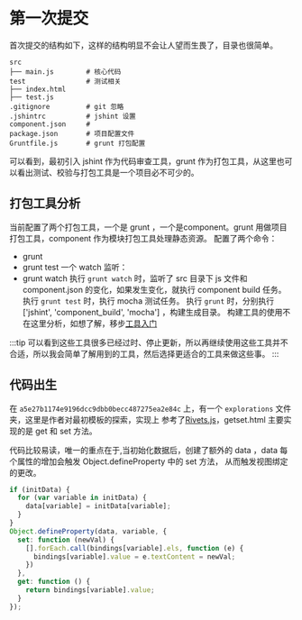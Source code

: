 # 第一次提交
首次提交的结构如下，这样的结构明显不会让人望而生畏了，目录也很简单。
```
src
├── main.js        # 核心代码 
test               # 测试相关 
├── index.html
├── test.js
.gitignore         # git 忽略 
.jshintrc          # jshint 设置
component.json     # 
package.json       # 项目配置文件
Gruntfile.js       # grunt 打包配置
```
可以看到，最初引入 jshint 作为代码审查工具，grunt 作为打包工具，从这里也可以看出测试、校验与打包工具是一个项目必不可少的。

## 打包工具分析
当前配置了两个打包工具，一个是 grunt ，一个是component。grunt 用做项目打包工具，component 作为模块打包工具处理静态资源。
配置了两个命令：
- grunt
- grunt test
一个 watch 监听：
- grunt watch
执行 `grunt watch` 时，监听了 src 目录下 js 文件和 component.json 的变化，如果发生变化，就执行 component build 任务。
执行 `grunt test` 时，执行 mocha 测试任务。
执行 `grunt` 时，分别执行 ['jshint', 'component_build', 'mocha'] ，构建生成目录。
构建工具的使用不在这里分析，如想了解，移步[工具入门](https://magicxin.github.io/blog_new/utils/grunt.html#需要做的)

:::tip
可以看到这些工具很多已经过时、停止更新，所以再继续使用这些工具并不合适，所以我会简单了解用到的工具，然后选择更适合的工具来做这些事。
:::

## 代码出生
在 `a5e27b1174e9196dcc9dbb0becc487275ea2e84c` 上，有一个 `explorations` 文件夹，这里是作者对最初模板的探索，实现上
参考了[Rivets.js](https://github.com/mikeric/rivets)，getset.html 主要实现的是 get 和 set 方法。

代码比较易读，唯一的重点在于,当初始化数据后，创建了额外的 data ，data 每个属性的增加会触发 Object.defineProperty 中的 set 方法，
从而触发视图绑定的更改。
```javascript
if (initData) {
  for (var variable in initData) {
    data[variable] = initData[variable];
  }
}
Object.defineProperty(data, variable, {
  set: function (newVal) {
    [].forEach.call(bindings[variable].els, function (e) {
      bindings[variable].value = e.textContent = newVal;
    })
  },
  get: function () {
    return bindings[variable].value;
  }
});
```
